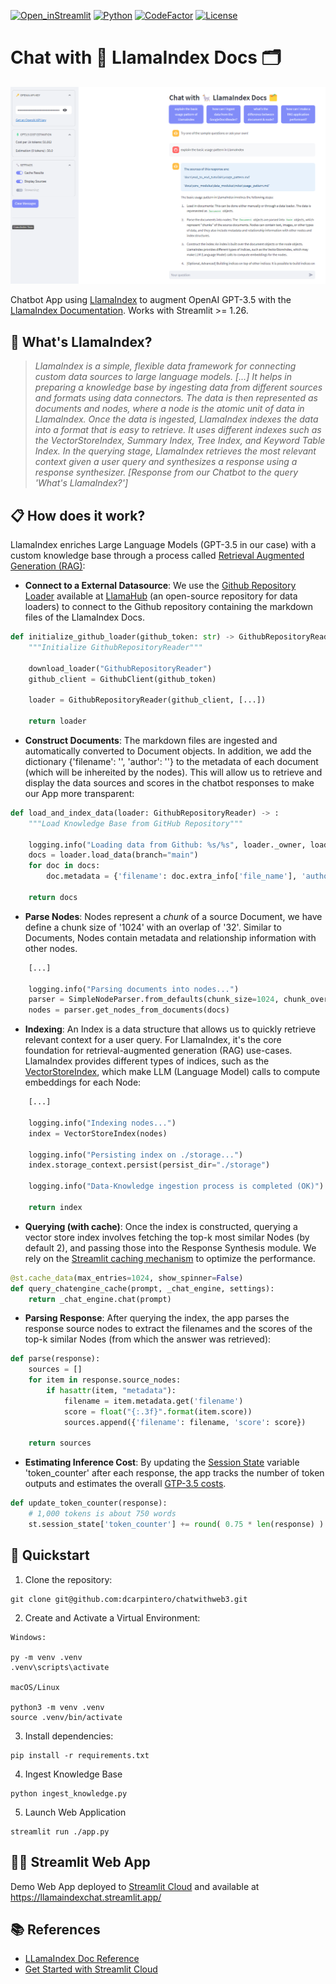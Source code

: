 [![Open_inStreamlit](https://img.shields.io/badge/Open%20In-Streamlit-red?logo=Streamlit)](https://llamaindexchat.streamlit.app/)
[![Python](https://img.shields.io/badge/python-%203.8-blue.svg)](https://www.python.org/)
[![CodeFactor](https://www.codefactor.io/repository/github/dcarpintero/llamaindexchat/badge)](https://www.codefactor.io/repository/github/dcarpintero/llamaindexchat)
[![License](https://img.shields.io/badge/license-MIT-green.svg)](https://github.com/dcarpintero/st-newsapi-connector/blob/main/LICENSE)

# Chat with 🦙 LlamaIndex Docs 🗂️

<p align="center">
  <img src="./assets/llamaindexchat.png">
</p>

Chatbot App using [LlamaIndex](https://www.llamaindex.ai/) to augment OpenAI GPT-3.5 with the [LlamaIndex Documentation](https://gpt-index.readthedocs.io/en/latest/index.html). Works with Streamlit >= 1.26. 

## 🦙 What's LlamaIndex?

> *LlamaIndex is a simple, flexible data framework for connecting custom data sources to large language models. [...] It helps in preparing a knowledge base by ingesting data from different sources and formats using data connectors. The data is then represented as documents and nodes, where a node is the atomic unit of data in LlamaIndex. Once the data is ingested, LlamaIndex indexes the data into a format that is easy to retrieve. It uses different indexes such as the VectorStoreIndex, Summary Index, Tree Index, and Keyword Table Index. In the querying stage, LlamaIndex retrieves the most relevant context given a user query and synthesizes a response using a response synthesizer. [Response from our Chatbot to the query 'What's LlamaIndex?']*

## 📋 How does it work?

LlamaIndex enriches Large Language Models (GPT-3.5 in our case) with a custom knowledge base through a process called [Retrieval Augmented Generation (RAG)](https://research.ibm.com/blog/retrieval-augmented-generation-RAG):

- **Connect to a External Datasource**: We use the [Github Repository Loader](https://llamahub.ai/l/github_repo) available at [LlamaHub](https://llamahub.ai/) (an open-source repository for data loaders) to connect to the Github repository containing the markdown files of the LlamaIndex Docs.

```python
def initialize_github_loader(github_token: str) -> GithubRepositoryReader:
    """Initialize GithubRepositoryReader"""	

    download_loader("GithubRepositoryReader")
    github_client = GithubClient(github_token)

    loader = GithubRepositoryReader(github_client, [...])

    return loader
```

- **Construct Documents**: The markdown files are ingested and automatically converted to Document objects. In addition, we add the dictionary {'filename': '', 'author': ''} to the metadata of each document (which will be inhereited by the nodes). This will allow us to retrieve and display the data sources and scores in the chatbot responses to make our App more transparent:

```python
def load_and_index_data(loader: GithubRepositoryReader) -> :
    """Load Knowledge Base from GitHub Repository"""

    logging.info("Loading data from Github: %s/%s", loader._owner, loader._repo)
    docs = loader.load_data(branch="main")
    for doc in docs:
        doc.metadata = {'filename': doc.extra_info['file_name'], 'author': "LlamaIndex"}
        
    return docs
```

- **Parse Nodes**: Nodes represent a *chunk* of a source Document, we have define a chunk size of '1024' with an overlap of '32'. Similar to Documents, Nodes contain metadata and relationship information with other nodes.
```python
    [...]

    logging.info("Parsing documents into nodes...")
    parser = SimpleNodeParser.from_defaults(chunk_size=1024, chunk_overlap=32)
    nodes = parser.get_nodes_from_documents(docs)
```

- **Indexing**: An Index is a data structure that allows us to quickly retrieve relevant context for a user query. For LlamaIndex, it's the core foundation for retrieval-augmented generation (RAG) use-cases. LlamaIndex provides different types of indices, such as the [VectorStoreIndex](https://gpt-index.readthedocs.io/en/latest/core_modules/data_modules/index/index_guide.html), which make LLM (Language Model) calls to compute embeddings for each Node:

```python
    [...]

    logging.info("Indexing nodes...")
    index = VectorStoreIndex(nodes)

    logging.info("Persisting index on ./storage...")
    index.storage_context.persist(persist_dir="./storage")
        
    logging.info("Data-Knowledge ingestion process is completed (OK)")

    return index
```

- **Querying (with cache)**: Once the index is constructed, querying a vector store index involves fetching the top-k most similar Nodes (by default 2), and passing those into the Response Synthesis module. We rely on the [Streamlit caching mechanism](https://docs.streamlit.io/library/advanced-features/caching) to optimize the performance.

```python
@st.cache_data(max_entries=1024, show_spinner=False)
def query_chatengine_cache(prompt, _chat_engine, settings):
    return _chat_engine.chat(prompt)
```

- **Parsing Response**: After querying the index, the app parses the response source nodes to extract the filenames and the scores of the top-k similar Nodes (from which the answer was retrieved):

```python
def parse(response):
    sources = []
    for item in response.source_nodes:
        if hasattr(item, "metadata"):
            filename = item.metadata.get('filename')
            score = float("{:.3f}".format(item.score))
            sources.append({'filename': filename, 'score': score})
    
    return sources
```

- **Estimating Inference Cost**: By updating the [Session State](https://docs.streamlit.io/library/api-reference/session-state) variable 'token_counter' after each response, the app tracks the number of token outputs and estimates the overall [GTP-3.5 costs](https://openai.com/pricing). 

```python
def update_token_counter(response):
    # 1,000 tokens is about 750 words
    st.session_state['token_counter'] += round( 0.75 * len(response) )
```


## 🚀 Quickstart

1. Clone the repository:
```
git clone git@github.com:dcarpintero/chatwithweb3.git
```

2. Create and Activate a Virtual Environment:

```
Windows:

py -m venv .venv
.venv\scripts\activate

macOS/Linux

python3 -m venv .venv
source .venv/bin/activate
```

3. Install dependencies:

```
pip install -r requirements.txt
```

4. Ingest Knowledge Base
```
python ingest_knowledge.py
```

5. Launch Web Application

```
streamlit run ./app.py
```

## 👩‍💻 Streamlit Web App

Demo Web App deployed to [Streamlit Cloud](https://streamlit.io/cloud) and available at https://llamaindexchat.streamlit.app/ 

## 📚 References

- [LLamaIndex Doc Reference](https://gpt-index.readthedocs.io/en/latest/index.html)
- [Get Started with Streamlit Cloud](https://docs.streamlit.io/streamlit-community-cloud/get-started)